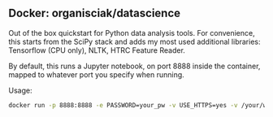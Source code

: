 Docker: organisciak/datascience
-------------------------------------

Out of the box quickstart for Python data analysis tools. For convenience, this starts from the SciPy stack and adds my most used additional libraries: Tensorflow (CPU only), NLTK, HTRC Feature Reader.

By default, this runs a Jupyter notebook, on port 8888 inside the container, mapped to whatever port you specify when running.

Usage:

```bash
docker run -p 8888:8888 -e PASSWORD=your_pw -v USE_HTTPS=yes -v /your/workspace/directory/:/notebooks organisciak/datascience
```
